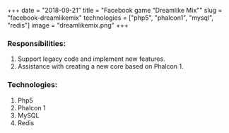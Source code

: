 +++ 
date = "2018-09-21"
title = "Facebook game \"Dreamlike Mix\""
slug = "facebook-dreamlikemix"
technologies = ["php5", "phalcon1", "mysql", "redis"]
image = "dreamlikemix.png"
+++

### Responsibilities:
1. Support legacy code and implement new features.
2. Assistance with creating a new core based on Phalcon 1.


### Technologies:
1. Php5
2. Phalcon 1
3. MySQL
4. Redis
